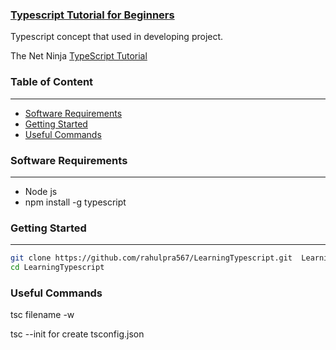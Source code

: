 ### [Typescript Tutorial for Beginners](https://github.com/rahulpra567/LearningTypescript)
 
 Typescript concept that used in developing project.
 
 
The Net Ninja [TypeScript Tutorial](https://www.youtube.com/watch?v=2pZmKW9-I_k&list=PL4cUxeGkcC9gUgr39Q_yD6v-bSyMwKPUI)
 ### Table of Content
 <hr>
 
 - [Software Requirements](#software-requirements)
 - [Getting Started](#getting-started)
 - [Useful Commands](#useful-commands)


 ### Software Requirements
 <hr>
 <ul>
  <li>Node js</li>
  <li>npm install -g typescript</li>
 </ul>
 
 ### Getting Started
 <hr/>
 
```bash
git clone https://github.com/rahulpra567/LearningTypescript.git  LearningTypescript
cd LearningTypescript
```

### Useful Commands
tsc filename -w

tsc --init for create tsconfig.json

